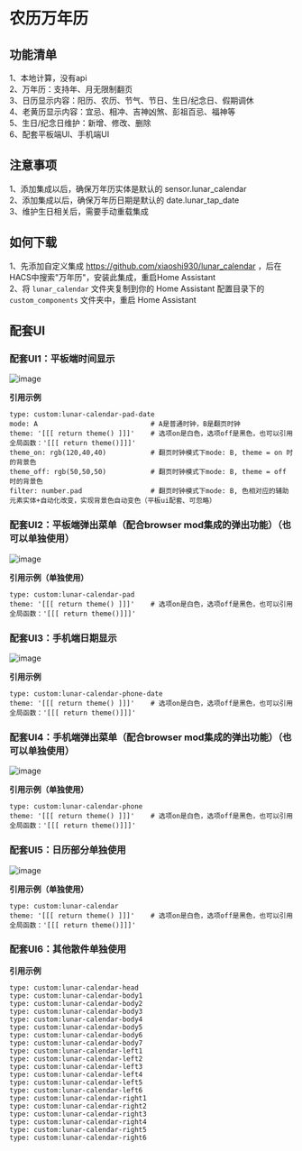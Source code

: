 # 农历万年历

## 功能清单
1、本地计算，没有api  
2、万年历：支持年、月无限制翻页  
3、日历显示内容：阳历、农历、节气、节日、生日/纪念日、假期调休  
4、老黄历显示内容：宜忌、相冲、吉神凶煞、彭祖百忌、福神等  
5、生日/纪念日维护：新增、修改、删除  
6、配套平板端UI、手机端UI  

## 注意事项  
1、添加集成以后，确保万年历实体是默认的 sensor.lunar_calendar  
2、添加集成以后，确保万年历日期是默认的 date.lunar_tap_date  
3、维护生日相关后，需要手动重载集成  

## 如何下载
1、先添加自定义集成 https://github.com/xiaoshi930/lunar_calendar  ，后在HACS中搜索"万年历"，安装此集成，重启Home Assistant  
2、将 `lunar_calendar` 文件夹复制到你的 Home Assistant 配置目录下的 `custom_components` 文件夹中，重启 Home Assistant

## 配套UI
### 配套UI1：平板端时间显示
![image](https://github.com/xiaoshi930/lunar_calendar/blob/main/image/pad_date.png)  

**引用示例**
~~~
type: custom:lunar-calendar-pad-date
mode: A                            # A是普通时钟，B是翻页时钟
theme: '[[[ return theme() ]]]'    # 选项on是白色，选项off是黑色，也可以引用全局函数：'[[[ return theme()]]]'
theme_on: rgb(120,40,40)           # 翻页时钟模式下mode: B, theme = on 时的背景色
theme_off: rgb(50,50,50)           # 翻页时钟模式下mode: B, theme = off 时的背景色
filter: number.pad                 # 翻页时钟模式下mode: B, 色相对应的辅助元素实体+自动化改变，实现背景色自动变色（平板ui配套、可忽略）
~~~

  
### 配套UI2：平板端弹出菜单（配合browser mod集成的弹出功能）（也可以单独使用）
![image](https://github.com/xiaoshi930/lunar_calendar/blob/main/image/pad.png)  

**引用示例（单独使用）**
~~~
type: custom:lunar-calendar-pad
theme: '[[[ return theme() ]]]'    # 选项on是白色，选项off是黑色，也可以引用全局函数：'[[[ return theme()]]]'
~~~

  
### 配套UI3：手机端日期显示
![image](https://github.com/xiaoshi930/lunar_calendar/blob/main/image/phone_date.png)  

**引用示例**
~~~
type: custom:lunar-calendar-phone-date
theme: '[[[ return theme() ]]]'    # 选项on是白色，选项off是黑色，也可以引用全局函数：'[[[ return theme()]]]'
~~~

  
### 配套UI4：手机端弹出菜单（配合browser mod集成的弹出功能）（也可以单独使用）
![image](https://github.com/xiaoshi930/lunar_calendar/blob/main/image/phone.png)  

**引用示例（单独使用）**
~~~
type: custom:lunar-calendar-phone
theme: '[[[ return theme() ]]]'    # 选项on是白色，选项off是黑色，也可以引用全局函数：'[[[ return theme()]]]'
~~~

  
### 配套UI5：日历部分单独使用
![image](https://github.com/xiaoshi930/lunar_calendar/blob/main/image/calendar.png)  

**引用示例（单独使用）**
~~~
type: custom:lunar-calendar
theme: '[[[ return theme() ]]]'    # 选项on是白色，选项off是黑色，也可以引用全局函数：'[[[ return theme()]]]'
~~~


### 配套UI6：其他散件单独使用
**引用示例**
~~~
type: custom:lunar-calendar-head
type: custom:lunar-calendar-body1
type: custom:lunar-calendar-body2
type: custom:lunar-calendar-body3
type: custom:lunar-calendar-body4
type: custom:lunar-calendar-body5
type: custom:lunar-calendar-body6
type: custom:lunar-calendar-body7
type: custom:lunar-calendar-left1
type: custom:lunar-calendar-left2
type: custom:lunar-calendar-left3
type: custom:lunar-calendar-left4
type: custom:lunar-calendar-left5
type: custom:lunar-calendar-left6
type: custom:lunar-calendar-right1
type: custom:lunar-calendar-right2
type: custom:lunar-calendar-right3
type: custom:lunar-calendar-right4
type: custom:lunar-calendar-right5
type: custom:lunar-calendar-right6
~~~
